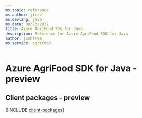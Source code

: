 ```yaml
---
ms.topic: reference
ms.author: jfree
ms.devlang: java
ms.data: 08/23/2022
title: Azure AgriFood SDK for Java
description: Reference for Azure AgriFood SDK for Java
author: joshfree
ms.service: agrifood
---
```

# Azure AgriFood SDK for Java - preview

## Client packages - preview
[!INCLUDE [client-packages](agrifood-client-index.md)]